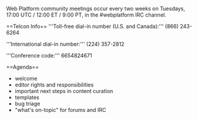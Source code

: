 Web Platform community meetings occur every two weeks on Tuesdays, 17:00 UTC / 12:00 ET / 9:00 PT, in the #webplatform IRC channel. 

==Telcon Info==
'''Toll-free dial-in number (U.S. and Canada):''' (866) 243-6264 

'''International dial-in number:''' (224) 357-2812

'''Conference code:''' 6654824671 

==Agenda==
* welcome
* editor rights and responsibilities
* important next steps in content curation
* templates
* bug triage
* "what's on-topic" for forums and IRC